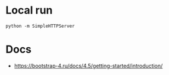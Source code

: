 # Local run  
`python -m SimpleHTTPServer`

# Docs
 - https://bootstrap-4.ru/docs/4.5/getting-started/introduction/